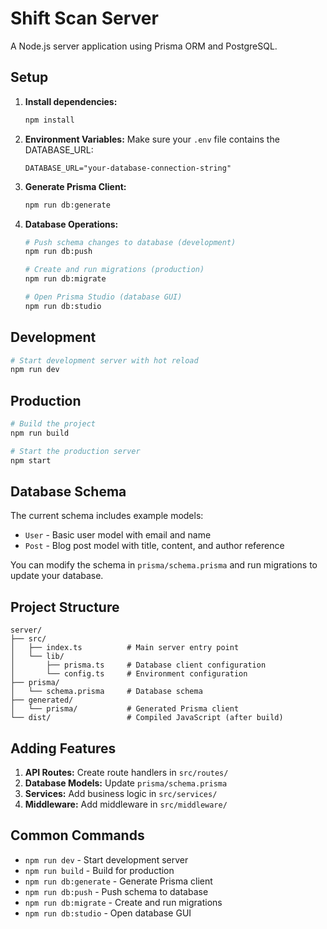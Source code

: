 # Shift Scan Server

A Node.js server application using Prisma ORM and PostgreSQL.

## Setup

1. **Install dependencies:**
   ```bash
   npm install
   ```

2. **Environment Variables:**
   Make sure your `.env` file contains the DATABASE_URL:
   ```
   DATABASE_URL="your-database-connection-string"
   ```

3. **Generate Prisma Client:**
   ```bash
   npm run db:generate
   ```

4. **Database Operations:**
   ```bash
   # Push schema changes to database (development)
   npm run db:push
   
   # Create and run migrations (production)
   npm run db:migrate
   
   # Open Prisma Studio (database GUI)
   npm run db:studio
   ```

## Development

```bash
# Start development server with hot reload
npm run dev
```

## Production

```bash
# Build the project
npm run build

# Start the production server
npm start
```

## Database Schema

The current schema includes example models:
- `User` - Basic user model with email and name
- `Post` - Blog post model with title, content, and author reference

You can modify the schema in `prisma/schema.prisma` and run migrations to update your database.

## Project Structure

```
server/
├── src/
│   ├── index.ts          # Main server entry point
│   └── lib/
│       ├── prisma.ts     # Database client configuration
│       └── config.ts     # Environment configuration
├── prisma/
│   └── schema.prisma     # Database schema
├── generated/
│   └── prisma/           # Generated Prisma client
└── dist/                 # Compiled JavaScript (after build)
```

## Adding Features

1. **API Routes:** Create route handlers in `src/routes/`
2. **Database Models:** Update `prisma/schema.prisma`
3. **Services:** Add business logic in `src/services/`
4. **Middleware:** Add middleware in `src/middleware/`

## Common Commands

- `npm run dev` - Start development server
- `npm run build` - Build for production
- `npm run db:generate` - Generate Prisma client
- `npm run db:push` - Push schema to database
- `npm run db:migrate` - Create and run migrations
- `npm run db:studio` - Open database GUI